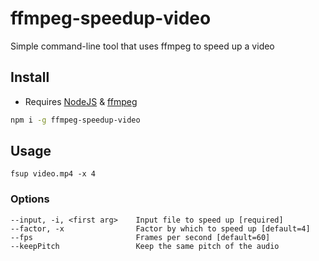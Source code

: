 # ffmpeg-speedup-video

Simple command-line tool that uses ffmpeg to speed up a video

## Install

* Requires [NodeJS](http://nodejs.org/) & [ffmpeg](http://ffmpeg.org/)

```sh
npm i -g ffmpeg-speedup-video
```

## Usage

```
fsup video.mp4 -x 4
```

### Options

```
--input, -i, <first arg>    Input file to speed up [required]
--factor, -x                Factor by which to speed up [default=4]
--fps                       Frames per second [default=60]
--keepPitch                 Keep the same pitch of the audio
```
